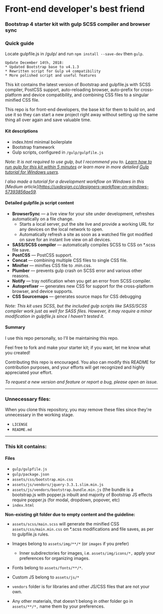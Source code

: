# Front-end developer's best friend

### Bootstrap 4 starter kit with gulp SCSS compiler and browser sync
### Quick guide
Locate gulpfile.js in /gulp/ and run `npm install --save-dev` then `gulp`. 

```
Update December 14th, 2018:
* Updated Bootstrap base to v4.1.3
* Rewritten script for Gulp v4 compatibility
* More polished script and useful features
```

This kit contains the latest version of Bootstrap and gulpfile.js with SCSS compiler, PostCSS support, auto-reloading browser, auto-prefix for cross-platform and device compatibility, and combining CSS files to a singular minified CSS file. 

This repo is for front-end developers, the base kit for them to build on, and use it so they can start a new project right away without setting up the same thing all over again and save valuable time.

#### Kit descriptions
* index.html minimal boilerplate
* Bootstrap framework
* Gulp scripts, configured in `/gulp/gulpfile.js`

_Note: It is not required to use gulp, but I recommend you to. [Learn how to run gulp for this kit within 5 minutes](https://github.com/dmxt/bootstrap-gulp-scss-kit/wiki/How-to-run-gulp-for-this-kit) or learn more in more detailed [Gulp tutorial for Windows users](https://github.com/dmxt/beginner-gulp-tutorial-on-windows)._

_I also made a tutorial for a development workflow on Windows in this [Medium article](https://uxdesign.cc/designers-workflow-on-windows-57393856ae59._

#### Detailed gulpfile.js script content
* **BrowserSync** — a live view for your site under development, refreshes automatically on a file change.
  * Starts a local server, put the site live and provide a working URL for any devices on the local network to open.
  * Automatically refresh a site as soon as a watched file got modified on save for an instant live view on all devices.
* **SASS/SCSS compiler** — automatically compiles SCSS to CSS on \*.scss file save.
* **PostCSS** — PostCSS support.
* **Concat** — combining multiple CSS files to single CSS file.
* **Minifier** — minifies CSS file to .min.css.
* **Plumber** — prevents gulp crash on SCSS error and various other reasons.
* **Notify** — tray notification when you get an error from SCSS compiler.
* **Autoprefixer** — generates new CSS for support for the cross-platform browser, and device supports.
* **CSS Sourcemaps** — generates source maps for CSS debugging

_Note: This kit uses SCSS, but the included gulp scripts like SASS/SCSS compiler work just as well for SASS files. However, it may require a minor modification in gulpfile.js since I haven't tested it._

#### Summary
I use this repo personally, so I'll be maintaining this repo.

Feel free to fork and make your starter kit; if you want, let me know what you created!

Contributing this repo is encouraged. You also can modify this README for contribution purposes, and your efforts will get recognized and highly appreciated your effort.

_To request a new version and feature or report a bug, please open an issue._

---

### Unnecessary files:
When you clone this repository, you may remove these files since they're unnecessary in the working stage.
* `LICENSE`
* `README.md`

---

### This kit contains:

#### Files
* `gulp/gulpfile.js`
* `gulp/package.json`
* `assets/css/bootstrap.min.css`
* `assets/js/vendors/jquery-3.3.1.slim.min.js`
* `assets/js/vendors/bootstrap.bundle.min.js` (the bundle is a bootstrap.js with popper.js inbuilt and majority of Bootstrap JS effects require popper.js (for modal, dropdown, popover, etc)
* `index.html`

**Non-existing git folder due to empty content and the guideline:**
* `assets/scss/main.scss` will generate the minified CSS `assets/css/main.min.css` on \*.scss modifications and file saves, as per to gulpfile.js rules.

* Images belong to `assets/img/**/*` (or `images` if you prefer)
   * Inner subdirectories for images, i.e. `assets/img/icons/*,` apply your preferences for organizing images.
* Fonts belong to `assets/fonts/**/*`.
* Custom JS belong to `assets/js/*`
* `vendors` folder is for libraries and other JS/CSS files that are not your own.
* Any other materials, that doesn't belong in other folder go in `assets/**/*,` name them by your preferences.
